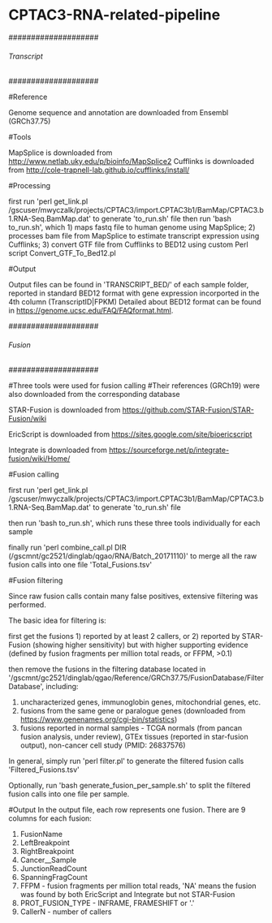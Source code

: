 # CPTAC3-RNA-related-pipeline

####################
###### Transcript 
####################

#Reference

Genome sequence and annotation are downloaded from Ensembl (GRCh37.75)

#Tools

MapSplice is downloaded from http://www.netlab.uky.edu/p/bioinfo/MapSplice2
Cufflinks is downloaded from http://cole-trapnell-lab.github.io/cufflinks/install/

#Processing

first run 'perl get_link.pl /gscuser/mwyczalk/projects/CPTAC3/import.CPTAC3b1/BamMap/CPTAC3.b1.RNA-Seq.BamMap.dat' to generate 'to_run.sh' file
then run 'bash to_run.sh', which 1) maps fastq file to human genome using MapSplice; 2) processes bam file from MapSplice to estimate transcript expression using Cufflinks; 3) convert GTF file from Cufflinks to BED12 using custom Perl script Convert_GTF_To_Bed12.pl

#Output

Output files can be found in 'TRANSCRIPT_BED/' of each sample folder, reported in standard BED12 format with gene expression incorported in the 4th column (TranscriptID|FPKM)
Detailed about BED12 format can be found in https://genome.ucsc.edu/FAQ/FAQformat.html.

####################
###### Fusion
####################

#Three tools were used for fusion calling
#Their references (GRCh19) were also downloaded from the corresponding database

STAR-Fusion is downloaded from https://github.com/STAR-Fusion/STAR-Fusion/wiki

EricScript is downloaded from https://sites.google.com/site/bioericscript

Integrate is downloaded from https://sourceforge.net/p/integrate-fusion/wiki/Home/

#Fusion calling

first run 'perl get_link.pl /gscuser/mwyczalk/projects/CPTAC3/import.CPTAC3b1/BamMap/CPTAC3.b1.RNA-Seq.BamMap.dat' to generate 'to_run.sh' file

then run 'bash to_run.sh', which runs these three tools individually for each sample

finally run 'perl combine_call.pl DIR (/gscmnt/gc2521/dinglab/qgao/RNA/Batch_20171110)' to merge all the raw fusion calls into one file 'Total_Fusions.tsv'


#Fusion filtering

Since raw fusion calls contain many false positives, extensive filtering was performed.

The basic idea for filtering is:

first get the fusions 1) reported by at least 2 callers, or 2) reported by STAR-Fusion (showing higher sensitivity) but with higher supporting evidence (defined by fusion fragments per million total reads, or FFPM, >0.1)

then remove the fusions in the filtering database located in '/gscmnt/gc2521/dinglab/qgao/Reference/GRCh37.75/FusionDatabase/FilterDatabase', including:
1) uncharacterized genes, immunoglobin genes, mitochondrial genes, etc.
2) fusions from the same gene or paralogue genes (downloaded from https://www.genenames.org/cgi-bin/statistics)
3) fusions reported in normal samples - TCGA normals (from pancan fusion analysis, under review), GTEx tissues (reported in star-fusion output), non-cancer cell study (PMID: 26837576)

In general, simply run 'perl filter.pl' to generate the filtered fusion calls 'Filtered_Fusions.tsv'

Optionally, run 'bash generate_fusion_per_sample.sh' to split the filtered fusion calls into one file per sample.

#Output
In the output file, each row represents one fusion.
There are 9 columns for each fusion:
1) FusionName
2) LeftBreakpoint
3) RightBreakpoint
4) Cancer__Sample
5) JunctionReadCount
6) SpanningFragCount
7) FFPM                 - fusion fragments per million total reads, 'NA' means the fusion was found by both EricScript and Integrate but not STAR-Fusion
8) PROT_FUSION_TYPE     - INFRAME, FRAMESHIFT or '.'
9) CallerN              - number of callers

